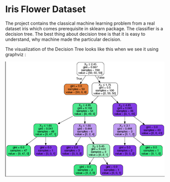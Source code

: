 # Iris Flower Dataset

The project contains the classical machine learning problem from a real dataset iris which comes prerequisite in sklearn package. The classifier is a decision tree. The best thing about decision tree is that it is easy to understand, why machine made the particular decision.


The visualization of the Decision Tree looks like this when we see it using graphviz :

![alt text](https://github.com/siddesh001/firstMLprogram/blob/master/Screenshot%20from%202018-07-09%2017-18-27.png)

